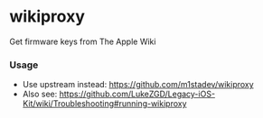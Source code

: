 # wikiproxy

Get firmware keys from The Apple Wiki

### Usage

- Use upstream instead: https://github.com/m1stadev/wikiproxy
- Also see: https://github.com/LukeZGD/Legacy-iOS-Kit/wiki/Troubleshooting#running-wikiproxy

